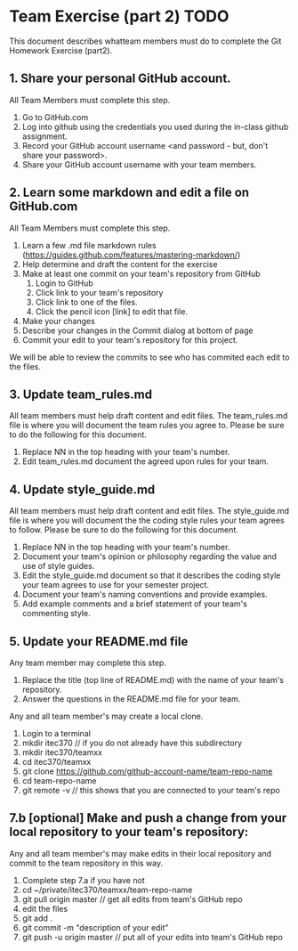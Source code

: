 # Team Exercise (part 2) TODO

This document describes whatteam members must do to complete the Git Homework Exercise (part2).  

## 1. Share your personal GitHub account.

All Team Members must complete this step.

  1. Go to GitHub.com
  2. Log into github using the credentials you used during the in-class github assignment.
  3. Record your GitHub account username <and password - but, don't share your password>.
  4. Share your GitHub account username with your team members.



## 2. Learn some markdown and edit a file on GitHub.com

All Team Members must complete this step.

  1. Learn a few .md file markdown rules (https://guides.github.com/features/mastering-markdown/)
  2. Help determine and draft the content for the exercise
  3. Make at least one commit on your team's repository from GitHub
     1. Login to GitHub
     2. Click link to your team's repository
     3. Click link to one of the files.
     4. Click the pencil icon [link] to edit that file.
  6. Make your changes
  7. Describe your changes in the Commit dialog at bottom of page
  8. Commit your edit to your team's repository for this project.

We will be able to review the commits to see who has commited each edit to the files.

## 3. Update team_rules.md

All team members must help draft content and edit files.  The team_rules.md file is where you will document the team rules you agree to.  Please be sure to do the following for this document.

1. Replace NN in the top heading with your team's number.
2. Edit team_rules.md document the agreed upon rules for your team.

## 4. Update style_guide.md

All team members must help draft content and edit files.  The style_guide.md file is where you will document the the coding style rules your team agrees to follow.  Please be sure to do the following for this document.

1. Replace NN in the top heading with your team's number.
2. Document your team's opinion or philosophy regarding the value and use of style guides.
3. Edit the style_guide.md document so that it describes the coding style your team agrees to use for your semester project.
4. Document your team's naming conventions and provide examples.
5. Add example comments and a brief statement of your team's commenting style.

## 5. Update your README.md file

Any team member may complete this step.

1. Replace the title (top line of README.md) with the name of your team's repository.
2. Answer the questions in the README.md file for your team.


Any and all team member's may create a local clone.

   1. Login to a terminal
   2. mkdir itec370                              // if you do not already have this subdirectory
   4. mkdir itec370/teamxx
   5. cd itec370/teamxx
   6. git clone https://github.com/github-account-name/team-repo-name
   7. cd team-repo-name
   8. git remote -v                        // this shows that you are connected to your team's repo      

## 7.b [optional] Make and push a change from your local repository to your team's repository:

Any and all team member's may make edits in their local repository and commit to the team repository in this way.

   1. Complete step 7.a if you have not
   2. cd ~/private/itec370/teamxx/team-repo-name
   3. git pull origin master                       // get all edits from team's GitHub repo
   4. edit the files
   5. git add .
   6. git commit -m "description of your edit"
   7. git push -u origin master                    // put all of your edits into team's GitHub repo


  
  

